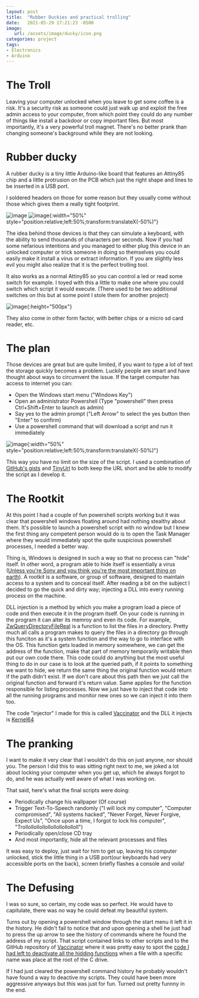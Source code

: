 ```yaml
---
layout: post
title:  "Rubber Duckies and practical trolling"
date:   2021-05-29 17:21:23 -0500
image:
   url: /assets/image/ducky/icon.png
categories: project
tags:
- Electronics
- Arduino
---
```


# The Troll

Leaving your computer unlocked when you leave to get some coffee is a risk. It's a security risk as someone could just walk up and exploit the free admin access to your computer, from which point they could do any number of things like install a backdoor or copy important files. But most importantly, it's a very powerful troll magnet. There's no better prank than changing someone's background while they are not looking.

# Rubber ducky

A rubber ducky is a tiny little Arduino-like board that features an Attiny85 chip and a little protrusion on the PCB which just the right shape and lines to be inserted in a USB port.

I soldered headers on those for some reason but they usually come without those which gives them a really tight footprint.

![image](/assets/image/ducky/duckies1.png) 
![image](/assets/image/ducky/duckies2.png){:width="50%" style="position:relative;left:50%;transform:translateX(-50%)"}    

The idea behind those devices is that they can simulate a keyboard, with the ability to send thousands of characters per seconds. Now if you had some nefarious intentions and you managed to either plug this device in an unlocked computer or trick someone in doing so themselves you could easily make it install a virus or extract information. If you are slightly less evil you might also realize that it is the perfect trolling tool.

It also works as a normal Attiny85 so you can control a led or read some switch for example. I toyed with this a little to make one where you could switch which script it would execute. (There used to be two additional switches on this but at some point I stole them for another project)

![image](/assets/image/ducky/switched.png){:height="500px"}  

They also come in other form factor, with better chips or a micro sd card reader, etc.

# The plan

Those devices are great but are quite limited, if you want to type a lot of text the storage quickly becomes a problem. Luckily people are smart and have thought about ways to circumvent the issue. If the target computer has access to internet you can:

- Open the Windows start menu ("Windows Key")
- Open an administrator Powershell (Type "powershell" then press Ctrl+Shift+Enter to launch as admin)
- Say yes to the admin prompt ("Left Arrow" to select the yes button then "Enter" to confirm)
- Use a powershell command that will download a script and run it immediately

![image](/assets/image/ducky/explanation.png){:width="50%" style="position:relative;left:50%;transform:translateX(-50%)"}  

This way you have no limit on the size of the script. I used a combination of [GitHub's gists](https://gist.github.com/) and [TinyUrl](https://tinyurl.com) to both keep the URL short and be able to modify the script as I develop it.

# The Rootkit

At this point I had a couple of fun powershell scripts working but it was clear that powershell windows floating around had nothing stealthy about them. It's possible to launch a powershell script with no window but I knew the first thing any competent person would do is to open the Task Manager where they would immediately spot the quite suspicious powershell processes, I needed a better way. 

Thing is, Windows is designed in such a way so that no process can "hide" itself. In other word, a program able to hide itself is essentially a virus ([Unless you're Sony and you think you're the most important thing on earth](https://en.wikipedia.org/wiki/Sony_BMG_copy_protection_rootkit_scandal)). A rootkit is a software, or group of software, designed to maintain access to a system and to conceal itself. After reading a bit on the subject I decided to go the quick and dirty way; injecting a DLL into every running process on the machine.

DLL injection is a method by which you make a program load a piece of code and then execute it in the program itself. On your code is running in the program it can alter its memroy and even its code. For example, [ZwQueryDirectoryFileReal](https://docs.microsoft.com/en-us/windows-hardware/drivers/ddi/ntifs/nf-ntifs-ntquerydirectoryfile) is a function to list the files in a directory. Pretty much all calls a program makes to query the files in a directory go through this funciton as it's a system function and the way to go to interface with the OS. This function gets loaded in memory somewhere, we can get the address of the function, make that part of memory temporarily writable then put our own code there. This code could do anything but the most useful thing to do in our case is to look at the queried path, if it points to something we want to hide, we return the same thing the original function would return if the path didn't exist. If we don't care about this path then we just call the original function and forward it's return value. Same applies for the function responsible for listing processes. Now we just have to inject that code into all the running programs and monitor new ones so we can inject it into them too.

The code "injector" I made for this is called [Vaccinator](https://github.com/lapinozz/Vaccinator) and the DLL it injects is [Kernel64](https://github.com/lapinozz/Vaccinator)

# The pranking

I want to make it very clear that I wouldn't do this on just anyone, nor should you. The person I did this to was sitting right next to me, we joked a lot about locking your computer when you get up,  which he always forgot to do, and he was actually well aware of what I was working on. 

That said, here's what the final scripts were doing:

- Periodically change his wallpaper (Of course)
- Trigger Text-To-Speech randomly ("I will lock my computer", "Computer compromised", "All systems hacked", "Never Forget, Never Forgive, Expect Us", "Once upon a time, I forgot to lock his computer", "Trollollollollollollollollolloll")
- Periodically open/close CD tray
- And most importantly, hide all the relevant processes and files

It was easy to deploy, just wait for him to get up, leaving his computer unlocked, stick the little thing in a USB port(our keyboards had very accessible ports on the back), screen briefly flashes a console and voila!

# The Defusing

I was so sure, so certain, my code was so perfect. He would have to capitulate, there was _no_ way he could defeat my beautiful system.

Turns out by opening a powershell window through the start menu it left it in the history. He didn't fail to notice that and upon opening a shell he just had to press the up arrow to see the history of commands where he found the address of my script. That script contained links to other scripts and to the GitHub repository of [Vaccinator](https://github.com/lapinozz/Vaccinator) where it was pretty easy to spot the [code I had left to deactivate all the hidding functions](https://github.com/lapinozz/Vaccinator/blob/master/Kernel64/dllmain.cpp#L38) when a file with a specific name was place at the root of the C drive.

If I had just cleared the powershell command history he probably wouldn't have found a way to deactive my scripts. They could have been more aggressive anyways but this was just for fun. Turned out pretty funnny in the end.
